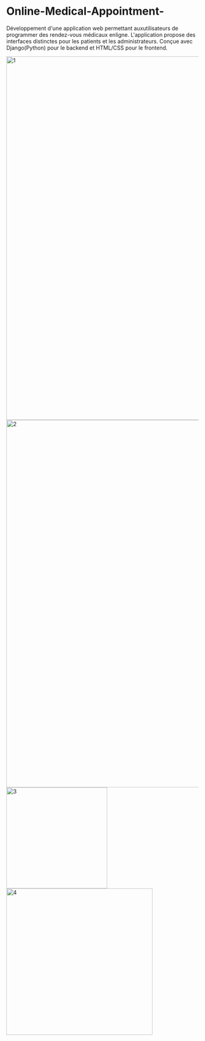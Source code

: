 # Online-Medical-Appointment-
Développement d'une application web permettant auxutilisateurs de programmer des rendez-vous médicaux enligne. L'application propose des interfaces distinctes pour les patients et les administrateurs. Conçue avec Django(Python) pour le backend et HTML/CSS pour le frontend.

<img width="950" alt="1" src="https://github.com/user-attachments/assets/58ced290-0129-454b-9bf1-85ff8fa80883" />
<img width="960" alt="2" src="https://github.com/user-attachments/assets/39de22b5-bbe2-4abb-a6a4-d9ebcabdd550" />
<img width="264" alt="3" src="https://github.com/user-attachments/assets/ef3b13f9-0f4c-4972-aae9-b50e4ea89928" />
<img width="383" alt="4" src="https://github.com/user-attachments/assets/64616350-89f5-441f-9694-39a8463dde58" />

